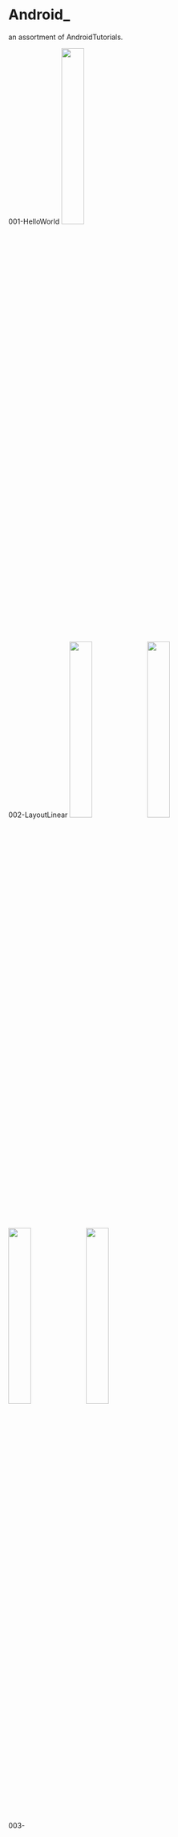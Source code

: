 # Android_
an assortment of AndroidTutorials.

001-HelloWorld
<img src="https://github.com/fasminelee/Android_/blob/master/images/001-HelloWorld.png"     width="30%" />

002-LayoutLinear
<img src="https://github.com/fasminelee/Android_/blob/master/images/002-Layout1.png"     width="30%" />
<img src="https://github.com/fasminelee/Android_/blob/master/images/002-Layout3-1.png"     width="30%" />
<img src="https://github.com/fasminelee/Android_/blob/master/images/002-Layout3-2.png"     width="30%" />
<img src="https://github.com/fasminelee/Android_/blob/master/images/002-Layout4.png"     width="30%" />

003-


